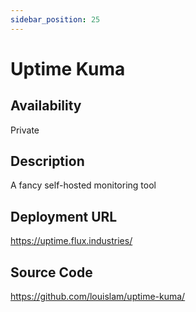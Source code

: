 ```yaml
---
sidebar_position: 25
---
```


# Uptime Kuma

## Availability
Private

## Description
A fancy self-hosted monitoring tool

## Deployment URL
https://uptime.flux.industries/

## Source Code
https://github.com/louislam/uptime-kuma/